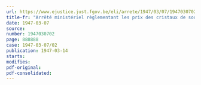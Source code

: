 ```yaml
---
url: https://www.ejustice.just.fgov.be/eli/arrete/1947/03/07/1947030702/justel
title-fr: "Arrêté ministériel règlementant les prix des cristaux de soude (Abrogé par AM 04-04-1949, art. 3)"
date: 1947-03-07
source:
number: 1947030702
page: 888888
case: 1947-03-07/02
publication: 1947-03-14
starts:
modifies:
pdf-original:
pdf-consolidated:
---
```


